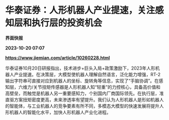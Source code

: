 # 华泰证券：人形机器人产业提速，关注感知层和执行层的投资机会
**界面快报**

**2023-10-20 07:07**

**https://www.jiemian.com/article/10260228.html**

华泰证券10月20日研报指出，技术进步+巨头入局+政策激励下，2023年人形机器人产业提速。在决策层，大模型使机器人理解自然语言，泛化能力增强，RT-2输出字符串可直接对应到机器人的坐标、旋转角等信息，实现了“手脑协调”。在感知层，六维力/关节扭矩传感器是人形机器人知“轻重”的力控核心，具备高价值和高壁垒，而触觉是机器人另一重要感知力，个别国内厂商国际领先。在执行层，准直驱方案扭矩密度更高，未来渗透率有望提升。我们认为人形机器人是形如机器人的智能体，与工业机器人的竞争要素有所不同，多模态大模型的快速发展将提升人形机器人的智能化水平，加快人形机器人产业化进程。